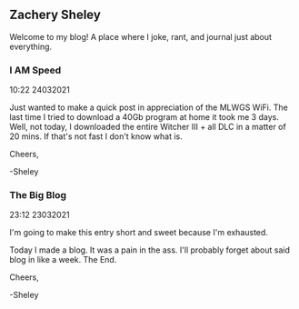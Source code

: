 ## Zachery Sheley

Welcome to my blog! A place where I joke, rant, and journal just about everything.

### I AM Speed

10:22
24032021

Just wanted to make a quick post in appreciation of the MLWGS WiFi. The last time I tried to download 
a 40Gb program at home it took me 3 days. Well, not today, I downloaded the entire Witcher III + all DLC in a matter of 20 mins. If that's not fast I don't know what is.

Cheers,

-Sheley

### The Big Blog

23:12
23032021

I'm going to make this entry short and sweet because I'm exhausted.

Today I made a blog. It was a pain in the ass. I'll probably forget about said blog in like a week.
The End.

Cheers,

-Sheley
